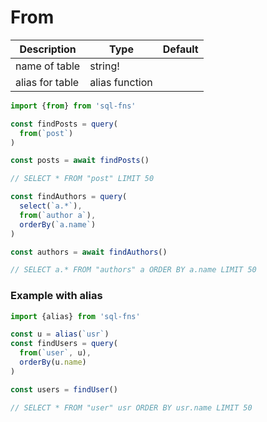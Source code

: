 # From

| Description     | Type           | Default |
|-----------------|----------------|---------|
| name of table   | string!        |         |
| alias for table | alias function |         |

```js
import {from} from 'sql-fns'

const findPosts = query(
  from(`post`)
)

const posts = await findPosts()

// SELECT * FROM "post" LIMIT 50

const findAuthors = query(
  select(`a.*`),
  from(`author a`),
  orderBy(`a.name`)
)

const authors = await findAuthors()

// SELECT a.* FROM "authors" a ORDER BY a.name LIMIT 50
```


### Example with alias

```js
import {alias} from 'sql-fns'

const u = alias(`usr`)
const findUsers = query(
  from(`user`, u),
  orderBy(u.name)
)

const users = findUser()

// SELECT * FROM "user" usr ORDER BY usr.name LIMIT 50
```
